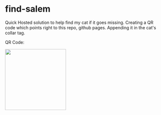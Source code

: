 # find-salem

Quick Hosted solution to help find my cat if it goes missing.
Creating a QR code which points right to this repo, github pages.
Appending it in the cat's collar tag.

QR Code:

<a href="https://chapost1.github.io/find-salem/" target="_blank">
  <img src="https://user-images.githubusercontent.com/39523779/167719542-2830b715-ce6b-4834-b2e0-88df64934b60.png" width="200px" />
</a>

